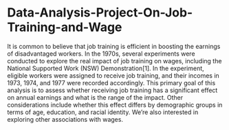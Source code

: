 # Data-Analysis-Project-On-Job-Training-and-Wage

It is common to believe that job training is efficient in boosting the earnings of disadvantaged workers. In
the 1970s, several experiments were conducted to explore the real impact of job training on wages, including
the National Supported Work (NSW) Demonstration[1]. In the experiment, eligible workers were assigned to
receive job training, and their incomes in 1973, 1974, and 1977 were recorded accordingly.
This primary goal of this analysis is to assess whether receiving job training has a significant effect on annual
earnings and what is the range of the impact. Other considerations include whether this effect differs by
demographic groups in terms of age, education, and racial identity. We’re also interested in exploring other
associations with wages.
